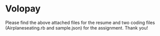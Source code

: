 # Volopay
Please find the above attached files for the resume and two coding files (Airplaneseating.rb and sample.json) for the assignment. Thank you!
